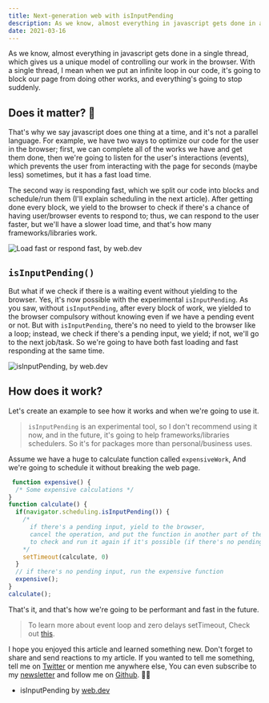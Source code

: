 ```yaml
---
title: Next-generation web with isInputPending
description: As we know, almost everything in javascript gets done in a single thread, which gives us a unique model of controlling our work in the browser. With a single thread...
date: 2021-03-16
---
```


As we know, almost everything in javascript gets done in a single thread, which gives us a unique model of controlling our work in the browser. With a single thread, I mean when we put an infinite loop in our code, it's going to block our page from doing other works, and everything's going to stop suddenly. 

## Does it matter? 🤔

That's why we say javascript does one thing at a time, and it's not a parallel language. For example, we have two ways to optimize our code for the user in the browser; first, we can complete all of the works we have and get them done, then we're going to listen for the user's interactions (events), which prevents the user from interacting with the page for seconds (maybe less) sometimes, but it has a fast load time.

The second way is responding fast, which we split our code into blocks and schedule/run them (I'll explain scheduling in the next article). After getting done every block, we yield to the browser to check if there's a chance of having user/browser events to respond to; thus, we can respond to the user faster, but we'll have a slower load time, and that's how many frameworks/libraries work. 

![Load fast or respond fast, by web.dev](isInputPending1.png)



## `isInputPending()`

But what if we check if there is a waiting event without yielding to the browser. Yes, it's now possible with the experimental `isInputPending`. As you saw, without `isInputPending`, after every block of work, we yielded to the browser compulsory without knowing even if we have a pending event or not. But with `isInputPending`, there's no need to yield to the browser like a loop; instead, we check if there's a pending input, we yield; if not, we'll go to the next job/task. So we're going to have both fast loading and fast responding at the same time. 

![isInputPending, by web.dev](isInputPending2.png)

## How does it work?

Let's create an example to see how it works and when we're going to use it.

> `isInputPending` is an experimental tool, so I don't recommend using it now, and in the future, it's going to help frameworks/libraries schedulers. So it's for packages more than personal/business uses.

Assume we have a huge to calculate function called `expensiveWork`, And we're going to schedule it without breaking the web page.

```jsx
 function expensive() {
  /* Some expensive calculations */
}
function calculate() {
  if(navigator.scheduling.isInputPending()) {
    /* 
      if there's a pending input, yield to the browser, 
      cancel the operation, and put the function in another part of the event loop,
      to check and run it again if it's possible (if there's no pending input)
    */
    setTimeout(calculate, 0)
  }
  // if there's no pending input, run the expensive function
  expensive();
}
calculate();
```

That's it, and that's how we're going to be performant and fast in the future.

> To learn more about event loop and zero delays setTimeout, Check out [this](https://developer.mozilla.org/en-US/docs/Web/JavaScript/EventLoop#zero_delays).

I hope you enjoyed this article and learned something new. Don't forget to share and send reactions to my article. If you wanted to tell me something, tell me on [Twitter](https://twitter.com/aslemammadam) or mention me anywhere else, You can even subscribe to my [newsletter](https://bugged.dev/newsletter) and follow me on [Github](https://github.com/Aslemammad). 👋🏻

* isInputPending by [web.dev](https://web.dev/isinputpending)